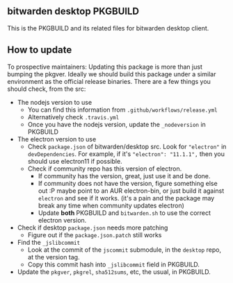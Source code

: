 bitwarden desktop PKGBUILD
---
This is the PKGBUILD and its related files for bitwarden desktop client.

## How to update
To prospective maintainers: 
Updating this package is more than just bumping the pkgver. Ideally we should build this package under a similar environment as the official release binaries. There are a few things you should check, from the src:

- The nodejs version to use
  - You can find this information from `.github/workflows/release.yml`
  - Alternatively check `.travis.yml`
  - Once you have the nodejs version, update the `_nodeversion` in PKGBUILD
- The electron version to use
  - Check `package.json` of bitwarden/desktop src. Look for `"electron"` in `devDependencies`. For example, if it's `"electron": "11.1.1",` then you should use electron11 if possible.
  - Check if community repo has this version of electron.
    - If community has the version, great, just use it and be done.
    - If community does not have the version, figure something else out :P maybe point to an AUR electron-bin, or just build it against `electron` and see if it works. (it's a pain and the package may break any time when community updates electron)
    - Update **both** PKGBUILD and `bitwarden.sh` to use the correct electron version.
- Check if desktop `package.json` needs more patching
  - Figure out if the `package.json.patch` still works
- Find the `_jslibcommit`
  - Look at the commit of the `jscommit` submodule, in the `desktop` repo, at the version tag.
  - Copy this commit hash into `_jslibcommit` field in PKGBUILD.
- Update the `pkgver`, `pkgrel`, `sha512sums`, etc, the usual, in PKGBUILD.
